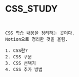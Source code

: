 # CSS_STUDY

<pre>

</pre>


<pre>
CSS 학습 내용을 정리하는 곳이다.
Notion으로 정리한 것을 올림.

1. CSS란?
2. CSS 구문
3. CSS 선택기
4. CSS 추가 방법

</pre>

